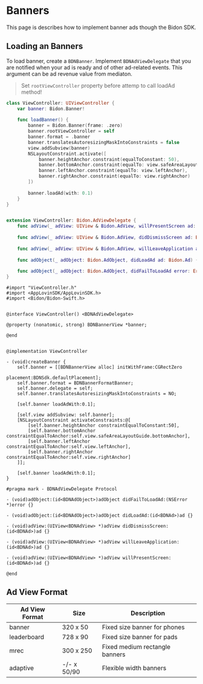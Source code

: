 # Banners

This page is describes how to implement banner ads though the Bidon SDK.

## Loading an Banners

To load banner, create a `BDNBanner`.  Implement `BDNAdViewDelegate` that you are notified when your ad is ready and of other ad-related events. This argument can be ad revenue value from mediaton.

> Set `rootViewController` property before attemp to call loadAd method!

```swift
class ViewController: UIViewController {
    var banner: Bidon.Banner!
    
    func loadBanner() {
        banner = Bidon.Banner(frame: .zero)
        banner.rootViewController = self
        banner.format = .banner
        banner.translatesAutoresizingMaskIntoConstraints = false
        view.addSubview(banner)
        NSLayoutConstraint.activate([
            banner.heightAnchor.constraint(equalToConstant: 50),
            banner.bottomAnchor.constraint(equalTo: view.safeAreaLayoutGuide.bottomAnchor),
            banner.leftAnchor.constraint(equalTo: view.leftAnchor),
            banner.rightAnchor.constraint(equalTo: view.rightAnchor)
        ])
        
        banner.loadAd(with: 0.1)
    }
}


extension ViewController: Bidon.AdViewDelegate {
    func adView(_ adView: UIView & Bidon.AdView, willPresentScreen ad: Bidon.Ad) {}
    
    func adView(_ adView: UIView & Bidon.AdView, didDismissScreen ad: Bidon.Ad) {}
    
    func adView(_ adView: UIView & Bidon.AdView, willLeaveApplication ad: Bidon.Ad) {}
    
    func adObject(_ adObject: Bidon.AdObject, didLoadAd ad: Bidon.Ad) {}
    
    func adObject(_ adObject: Bidon.AdObject, didFailToLoadAd error: Error) {}
}
```

```obj-c
#import "ViewController.h"
#import <AppLovinSDK/AppLovinSDK.h>
#import <Bidon/Bidon-Swift.h>


@interface ViewController() <BDNAdViewDelegate>

@property (nonatomic, strong) BDNBannerView *banner;

@end


@implementation ViewController

- (void)createBanner {
    self.banner = [[BDNBannerView alloc] initWithFrame:CGRectZero
                                             placement:BDNSdk.defaultPlacement];
    self.banner.format = BDNBannerFormatBanner;
    self.banner.delegate = self;
    self.banner.translatesAutoresizingMaskIntoConstraints = NO;

    [self.banner loadAdWith:0.1];
    
    [self.view addSubview: self.banner];
    [NSLayoutConstraint activateConstraints:@[
        [self.banner.heightAnchor constraintEqualToConstant:50],
        [self.banner.bottomAnchor constraintEqualToAnchor:self.view.safeAreaLayoutGuide.bottomAnchor],
        [self.banner.leftAnchor constraintEqualToAnchor:self.view.leftAnchor],
        [self.banner.rightAnchor constraintEqualToAnchor:self.view.rightAnchor]
    ]];
    
    [self.banner loadAdWith:0.1];
}

#pragma mark - BDNAdViewDelegate Protocol

- (void)adObject:(id<BDNAdObject>)adObject didFailToLoadAd:(NSError *)error {}

- (void)adObject:(id<BDNAdObject>)adObject didLoadAd:(id<BDNAd>)ad {}

- (void)adView:(UIView<BDNAdView> *)adView didDismissScreen:(id<BDNAd>)ad {}

- (void)adView:(UIView<BDNAdView> *)adView willLeaveApplication:(id<BDNAd>)ad {}

- (void)adView:(UIView<BDNAdView> *)adView willPresentScreen:(id<BDNAd>)ad {}

@end
```

## Ad View Format

| Ad View Format | Size | Description  |
|---|---|---|
| banner  | 320 x 50   | Fixed size banner for phones |
| leaderboard | 728 x 90  | Fixed size banner for pads  |
| mrec | 300 x 250 | Fixed medium rectangle banners  |
| adaptive | -/- x 50/90 | Flexible width banners |